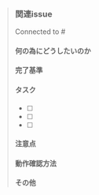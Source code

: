 >### 関連issue
> Connected to #
>
> #### 何の為にどうしたいのか
>
> #### 完了基準
>
>
> #### タスク
> - [ ] 
> - [ ] 
> - [ ] 
> #### 注意点
>
>  
> #### 動作確認方法
> 
> #### その他
